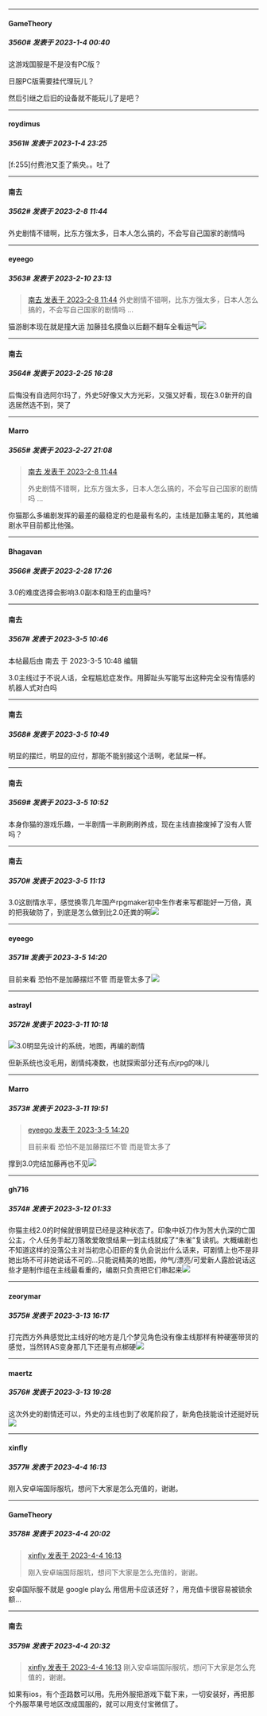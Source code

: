 

*****

####  GameTheory  
##### 3560#       发表于 2023-1-4 00:40

这游戏国服是不是没有PC版？

日服PC版需要挂代理玩儿？

然后引继之后旧的设备就不能玩儿了是吧？



*****

####  roydimus  
##### 3561#       发表于 2023-1-4 23:25

[f:255]付费池又歪了紫央。。吐了

*****

####  南去  
##### 3562#       发表于 2023-2-8 11:44

外史剧情不错啊，比东方强太多，日本人怎么搞的，不会写自己国家的剧情吗


*****

####  eyeego  
##### 3563#       发表于 2023-2-10 23:13

<blockquote><a href="httphttps://bbs.saraba1st.com/2b/forum.php?mod=redirect&amp;goto=findpost&amp;pid=59659188&amp;ptid=1496240" target="_blank">南去 发表于 2023-2-8 11:44</a>
外史剧情不错啊，比东方强太多，日本人怎么搞的，不会写自己国家的剧情吗 ...</blockquote>
猫游剧本现在就是撞大运 加藤挂名摸鱼以后翻不翻车全看运气<img src="https://static.saraba1st.com/image/smiley/face2017/067.png" referrerpolicy="no-referrer">

*****

####  南去  
##### 3564#       发表于 2023-2-25 16:28

后悔没有自选阿尔玛了，外史5好像又大方光彩，又强又好看，现在3.0新开的自选居然选不到，哭了


*****

####  Marro  
##### 3565#       发表于 2023-2-27 21:08

<blockquote><a href="httphttps://bbs.saraba1st.com/2b/forum.php?mod=redirect&amp;goto=findpost&amp;pid=59659188&amp;ptid=1496240" target="_blank">南去 发表于 2023-2-8 11:44</a>

外史剧情不错啊，比东方强太多，日本人怎么搞的，不会写自己国家的剧情吗 ...</blockquote>
你猫那么多编剧发挥的最差的最稳定的也是最有名的，主线是加藤主笔的，其他编剧水平目前都比他强。


*****

####  Bhagavan  
##### 3566#       发表于 2023-2-28 17:26

3.0的难度选择会影响3.0副本和隐王的血量吗?

*****

####  南去  
##### 3567#       发表于 2023-3-5 10:46

 本帖最后由 南去 于 2023-3-5 10:48 编辑 

3.0主线过于不说人话，全程尴尬症发作。用脚趾头写能写出这种完全没有情感的机器人式对白吗

*****

####  南去  
##### 3568#       发表于 2023-3-5 10:49

明显的摆烂，明显的应付，那能不能别接这个活啊，老鼠屎一样。

*****

####  南去  
##### 3569#       发表于 2023-3-5 10:52

本身你猫的游戏乐趣，一半剧情一半刷刷刷养成，现在主线直接废掉了没有人管吗？


*****

####  南去  
##### 3570#       发表于 2023-3-5 11:13

3.0这剧情水平，感觉换零几年国产rpgmaker初中生作者来写都能好一万倍，真的把我破防了，到底是怎么做到比2.0还粪的啊<img src="https://static.saraba1st.com/image/smiley/face2017/166.png" referrerpolicy="no-referrer">

*****

####  eyeego  
##### 3571#       发表于 2023-3-5 14:20

目前来看 恐怕不是加藤摆烂不管 而是管太多了<img src="https://static.saraba1st.com/image/smiley/face2017/067.png" referrerpolicy="no-referrer">

*****

####  astrayl  
##### 3572#       发表于 2023-3-11 10:18

<img src="https://static.saraba1st.com/image/smiley/face2017/067.png" referrerpolicy="no-referrer">3.0明显先设计的系统，地图，再编的剧情

但新系统也没毛用，剧情纯凑数，也就探索部分还有点jrpg的味儿


*****

####  Marro  
##### 3573#       发表于 2023-3-11 19:51

<blockquote><a href="httphttps://bbs.saraba1st.com/2b/forum.php?mod=redirect&amp;goto=findpost&amp;pid=59972486&amp;ptid=1496240" target="_blank">eyeego 发表于 2023-3-5 14:20</a>

目前来看 恐怕不是加藤摆烂不管 而是管太多了</blockquote>
撑到3.0完结加藤再也不见<img src="https://static.saraba1st.com/image/smiley/face2017/067.png" referrerpolicy="no-referrer">


*****

####  gh716  
##### 3574#       发表于 2023-3-12 01:33

你猫主线2.0的时候就很明显已经是这种状态了。印象中妖刀作为苦大仇深的亡国公主，个人任务手起刀落敢爱敢恨结果一到主线就成了“朱雀”复读机。大概编剧也不知道这样的没落公主对当初忠心旧臣的复仇会说出什么话来，可剧情上也不是非她出场不可非她说话不可的…只能说精美的地图，帅气/漂亮/可爱新人露脸说话这些才是制作组在主线最看重的，编剧只负责把它们串起来<img src="https://static.saraba1st.com/image/smiley/face2017/067.png" referrerpolicy="no-referrer">


*****

####  zeorymar  
##### 3575#       发表于 2023-3-13 16:17

打完西方外典感觉比主线好的地方是几个梦见角色没有像主线那样有种硬塞带货的感觉，当然转AS变身那几下还是有点梆硬<img src="https://static.saraba1st.com/image/smiley/face2017/004.gif" referrerpolicy="no-referrer">


*****

####  maertz  
##### 3576#       发表于 2023-3-13 19:28

这次外史的剧情还可以，外史的主线也到了收尾阶段了，新角色技能设计还挺好玩<img src="https://static.saraba1st.com/image/smiley/face2017/067.png" referrerpolicy="no-referrer">

*****

####  xinfly  
##### 3577#       发表于 2023-4-4 16:13

刚入安卓端国际服坑，想问下大家是怎么充值的，谢谢。


*****

####  GameTheory  
##### 3578#       发表于 2023-4-4 20:02

<blockquote><a href="httphttps://bbs.saraba1st.com/2b/forum.php?mod=redirect&amp;goto=findpost&amp;pid=60331982&amp;ptid=1496240" target="_blank">xinfly 发表于 2023-4-4 16:13</a>

刚入安卓端国际服坑，想问下大家是怎么充值的，谢谢。</blockquote>
安卓国际服不就是 google play么 用信用卡应该还好？，用充值卡很容易被锁余额...


*****

####  南去  
##### 3579#       发表于 2023-4-4 20:32

<blockquote><a href="httphttps://bbs.saraba1st.com/2b/forum.php?mod=redirect&amp;goto=findpost&amp;pid=60331982&amp;ptid=1496240" target="_blank">xinfly 发表于 2023-4-4 16:13</a>
刚入安卓端国际服坑，想问下大家是怎么充值的，谢谢。</blockquote>
如果有ios，有个歪路数可以用。先用外服把游戏下载下来，一切安装好，再把那个外服苹果号地区改成国服的，就可以用支付宝微信了。

